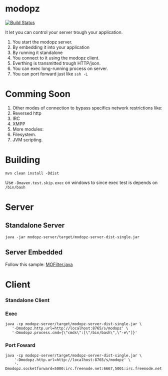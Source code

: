# modopz

[![Build Status](https://circleci.com/gh/murer/modopz.svg?style=shield)](https://circleci.com/gh/murer/modopz)

It let you can control your server trough your application. 

 1. You start the modopz server.
   1. By embedding it into your application
   1. By running it standalone
 1. You connect to it using the modopz client.
   1. Everthing is transmitted trough HTTP/json.
   1. You can exec long-running process on server.
   2. You can port forward just like ```ssh -L```

# Comming Soon

 1. Other modes of connection to bypass specifics network restrictions like:
   1. Reversed http
   1. IRC
   1. XMPP 
 1. More modules:
   1. Filesystem.
   1. JVM scripting.

# Building

```shell
mvn clean install -Ddist
```

Use ```-Dmaven.test.skip.exec``` on windows to since exec test is depends on ```/bin/bash```

# Server

## Standalone Server

```shell
java -jar modopz-server/target/modopz-server-dist-single.jar
```

## Server Embedded

Follow this sample: [MOFilter.java](./modopz-server/src/main/java/com/github/murer/modopz/server/MOFilter.java)

# Client

### Standalone Client

### Exec

```shell
java -cp modopz-server/target/modopz-server-dist-single.jar \
   '-Dmodopz.http.url=http://localhost:8765/s/modopz' \
   '-Dmodopz.process.cmd={\"cmds\":[\"/bin/bash\",\"-e\"]}'
```

### Port Foward

```shell
java -cp modopz-server/target/modopz-server-dist-single.jar \
    '-Dmodopz.http.url=http://localhost:8765/s/modopz' \
    '-Dmodopz.socketforward=5000:irc.freenode.net:6667,5001:irc.freenode.net:7000'
```

